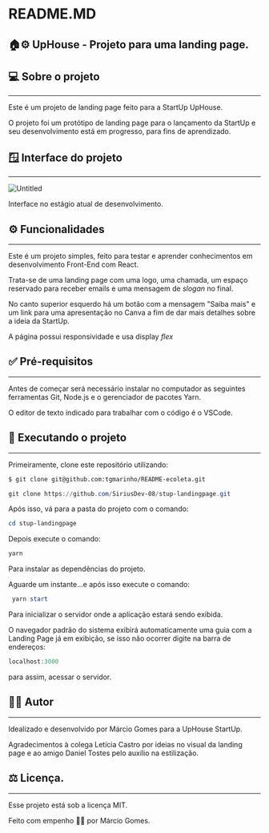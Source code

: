 # README.MD

## 🏠⚙️ UpHouse - Projeto para uma landing page.

## 💻 Sobre o projeto

---

Este é um projeto de landing page feito para a StartUp UpHouse. 

O projeto foi um protótipo de landing page para o lançamento da StartUp e seu desenvolvimento está em progresso, para fins de aprendizado. 

## 🪟 Interface do projeto

---

![Untitled](README%20MD%201e05059e449a4b14912306debb0f793a/Untitled.png)

Interface no estágio atual de desenvolvimento. 

## ⚙️ Funcionalidades

---

Este é um projeto simples, feito para testar e aprender conhecimentos em desenvolvimento Front-End com React. 

Trata-se de uma landing page com uma logo, uma chamada, um espaço reservado para receber emails e uma mensagem de *slogan* no final. 

No canto superior esquerdo há um botão com a mensagem "Saiba mais" e um link para uma apresentação no Canva a fim de dar mais detalhes sobre a ideia da StartUp. 

A página possui responsividade e usa display *flex*

## ✅ Pré-requisitos

---

Antes de começar será necessário instalar no computador as seguintes ferramentas Git, Node.js e o gerenciador de pacotes Yarn. 

 O editor de texto indicado para trabalhar com o código é o VSCode. 

## 🚀 Executando o projeto

---

Primeiramente, clone este repositório utilizando:

```bash
$ git clone git@github.com:tgmarinho/README-ecoleta.git
```

```powershell
git clone https://github.com/SiriusDev-08/stup-landingpage.git
```

Após isso, vá para a pasta do projeto com o comando:

```powershell
cd stup-landingpage
```

Depois execute o comando: 

```powershell
yarn 
```

Para instalar as dependências do projeto. 

Aguarde um instante...e após isso execute o comando:

```powershell
 yarn start 
```

Para inicializar o servidor onde a aplicação estará sendo exibida. 

O navegador padrão do sistema exibirá automaticamente uma guia com a Landing Page já em exibição, se isso não ocorrer digite na barra de endereços: 

```powershell
localhost:3000
```

para assim,  acessar o servidor.

## 👱🏻 Autor

---

Idealizado e desenvolvido por Márcio Gomes para a UpHouse StartUp. 

Agradecimentos à colega Letícia Castro por ideias no visual da landing page e ao amigo Daniel Tostes pelo auxílio na estilização. 

## ⚖️ Licença.

---

Esse projeto está sob a licença MIT. 

Feito com empenho 👊🏻 por Márcio Gomes.